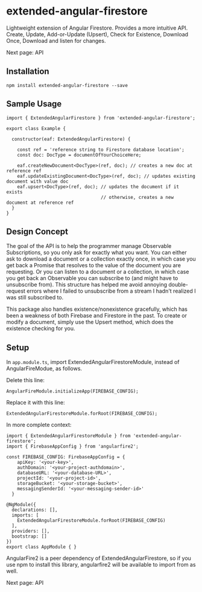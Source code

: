 # extended-angular-firestore
Lightweight extension of Angular Firestore. Provides a more intuitive API. Create, Update, Add-or-Update (Upsert), Check for Existence, Download Once, Download and listen for changes.

Next page: API

## Installation

```npm install extended-angular-firestore --save```

## Sample Usage

```
import { ExtendedAngularFirestore } from 'extended-angular-firestore';

export class Example {
  
  constructor(eaf: ExtendedAngularFirestore) {
  
    const ref = 'reference string to Firestore database location';
    const doc: DocType = documentOfYourChoiceHere;
    
    eaf.createNewDocument<DocType>(ref, doc); // creates a new doc at reference ref
    eaf.updateExistingDocument<DocType>(ref, doc); // updates existing document with value doc
    eaf.upsert<DocType>(ref, doc); // updates the document if it exists
                                   // otherwise, creates a new document at reference ref
  }
}
```

## Design Concept

The goal of the API is to help the programmer manage Observable Subscriptions, so you only ask for exactly what you want. You can either ask to download a document or a collection exactly once, in which case you get back a Promise that resolves to the value of the document you are requesting.  Or you can listen to a document or a collection, in which case you get back an Observable you can subscribe to (and might have to unsubscribe from). This structure has helped me avoid annoying double-request errors where I failed to unsubscribe from a stream I hadn't realized I was still subscribed to.

This package also handles existence/nonexistence gracefully, which has been a weakness of both Firebase and Firestore in the past. To create or modify a document, simply use the Upsert method, which does the existence checking for you.

## Setup

In ```app.module.ts```, import ExtendedAngularFirestoreModule, instead of AngularFireModue, as follows.

Delete this line:
```
AngularFireModule.initializeApp(FIREBASE_CONFIG);
```

Replace it with this line:
```
ExtendedAngularFirestoreModule.forRoot(FIREBASE_CONFIG);
```

In more complete context:
```
import { ExtendedAngularFirestoreModule } from 'extended-angular-firestore';
import { FirebaseAppConfig } from 'angularfire2';

const FIREBASE_CONFIG: FirebaseAppConfig = {
    apiKey: '<your-key>',
    authDomain: '<your-project-authdomain>',
    databaseURL: '<your-database-URL>',
    projectId: '<your-project-id>',
    storageBucket: '<your-storage-bucket>',
    messagingSenderId: '<your-messaging-sender-id>'
  }

@NgModule({
  declarations: [],
  imports: [
    ExtendedAngularFirestoreModule.forRoot(FIREBASE_CONFIG)
  ],
  providers: [],
  bootstrap: []
})
export class AppModule { }
```

AngularFire2 is a peer dependency of ExtendedAngularFirestore, so if you use npm to install this library, angularfire2 will be available to import from as well.

Next page: API

